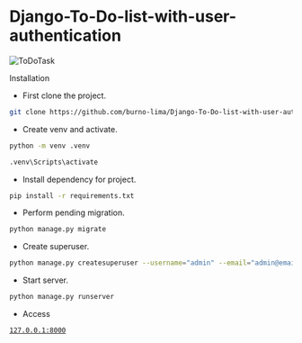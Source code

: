 # Django-To-Do-list-with-user-authentication

![ToDoTask](https://user-images.githubusercontent.com/80166382/187454037-a2a97bde-a2b8-4021-b2d8-87ed0b65e643.png)

Installation

- First clone the project.

```sh
git clone https://github.com/burno-lima/Django-To-Do-list-with-user-authentication.git
```

- Create venv and activate.

```sh
python -m venv .venv
```
```sh
.venv\Scripts\activate
```
- Install dependency for project.

```sh
pip install -r requirements.txt
```

- Perform pending migration.

```sh
python manage.py migrate
```

- Create superuser.

```sh
python manage.py createsuperuser --username="admin" --email="admin@email.com"
```

- Start server.

```sh
python manage.py runserver
```
- Access

<code><a href="http://127.0.0.1:8000">127.0.0.1:8000</a></code>

